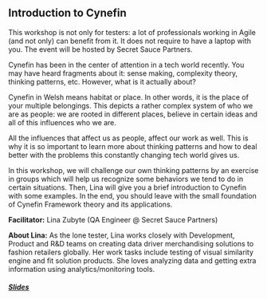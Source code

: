 ## Introduction to Cynefin

This workshop is not only for testers: a lot of professionals working in Agile (and not only) can benefit from it. It does not require to have a laptop with you. The event will be hosted by Secret Sauce Partners.

Cynefin has been in the center of attention in a tech world recently. You may have heard fragments about it: sense making, complexity theory, thinking patterns, etc. However, what is it actually about?

Cynefin in Welsh means habitat or place. In other words, it is the place of your multiple belongings. This depicts a rather complex system of who we are as people: we are rooted in different places, believe in certain ideas and all of this influences who we are.

All the influences that affect us as people, affect our work as well. This is why it is so important to learn more about thinking patterns and how to deal better with the problems this constantly changing tech world gives us.

In this workshop, we will challenge our own thinking patterns by an exercise in groups which will help us recognize some behaviors we tend to do in certain situations. Then, Lina will give you a brief introduction to Cynefin with some examples. In the end, you should leave with the small foundation of Cynefin Framework theory and its applications.

__Facilitator:__
Lina Zubyte (QA Engineer @ Secret Sauce Partners)

__About Lina:__
As the lone tester, Lina works closely with Development, Product and R&D teams on creating data driver merchandising solutions to fashion retailers globally. Her work tasks include testing of visual similarity engine and fit solution products. She loves analyzing data and getting extra information using analytics/monitoring tools.

##### [Slides](/docs/Introduction_to_Cynefin.pptx)
